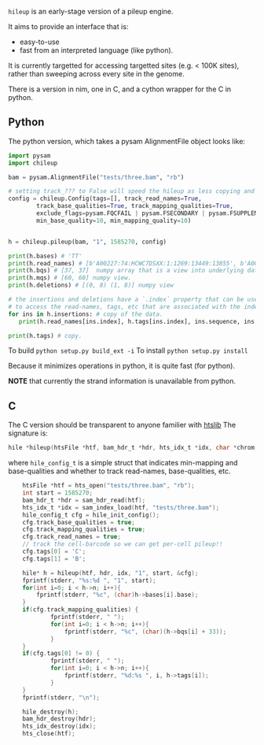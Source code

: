`hileup` is an early-stage version of a pileup engine.

It aims to provide an interface that is:
+ easy-to-use
+ fast from an interpreted language (like python).

It is currently targetted for accessing targetted sites (e.g. < 100K sites), rather
than sweeping across every site in the genome.

There is a version in nim, one in C, and a cython wrapper for the C in python.

## Python

The python version, which takes a pysam AlignmentFile object looks like:

```Python
import pysam
import chileup

bam = pysam.AlignmentFile("tests/three.bam", "rb")

# setting track_??? to False will speed the hileup as less copying and and data access is required.
config = chileup.Config(tags=[], track_read_names=True,
        track_base_qualities=True, track_mapping_qualities=True,
        exclude_flags=pysam.FQCFAIL | pysam.FSECONDARY | pysam.FSUPPLEMENTARY | pysam.FDUP,
        min_base_quality=10, min_mapping_quality=10)


h = chileup.pileup(bam, "1", 1585270, config)

print(h.bases) # 'TT'
print(h.read_names) # [b'A00227:74:HCWC7DSXX:1:1269:13449:13855', b'A00227:74:HCWC7DSXX:1:2426:7157:15483']
print(h.bqs) # [37, 37]  numpy array that is a view into underlying data.
print(h.mqs) # [60, 60] numpy view.
print(h.deletions) # [(0, 8) (1, 8)] numpy view

# the insertions and deletions have a `.index` property that can be used
# to access the read-names, tags, etc that are associated with the indel event.
for ins in h.insertions: # copy of the data.
   print(h.read_names[ins.index], h.tags[ins.index], ins.sequence, ins.len)

print(h.tags) # copy.
```

To build `python setup.py build_ext -i`
To install `python setup.py install`

Because it minimizes operations in python, it is quite fast (for python).

**NOTE** that currently the strand information is unavailable from python.


## C

The C version should be transparent to anyone familier with [htslib](https://github.com/samtools/htslib)
The signature is:

```C
hile *hileup(htsFile *htf, bam_hdr_t *hdr, hts_idx_t *idx, char *chrom, int position, hile_config_t *cfg);
```

where `hile_config_t` is a simple struct that indicates min-mapping and base-qualities and whether to
track read-names, base-qualities, etc.


```C
    htsFile *htf = hts_open("tests/three.bam", "rb");
    int start = 1585270;
    bam_hdr_t *hdr = sam_hdr_read(htf);
    hts_idx_t *idx = sam_index_load(htf, "tests/three.bam");
    hile_config_t cfg = hile_init_config();
    cfg.track_base_qualities = true;
    cfg.track_mapping_qualities = true;
    cfg.track_read_names = true;
    // track the cell-barcode so we can get per-cell pileup!!
    cfg.tags[0] = 'C';
    cfg.tags[1] = 'B';

    hile* h = hileup(htf, hdr, idx, "1", start, &cfg);
    fprintf(stderr, "%s:%d ", "1", start);
    for(int i=0; i < h->n; i++){
        fprintf(stderr, "%c", (char)h->bases[i].base);
    }
    if(cfg.track_mapping_qualities) {
            fprintf(stderr, " ");
            for(int i=0; i < h->n; i++){
                fprintf(stderr, "%c", (char)(h->bqs[i] + 33));
            }
    }
    if(cfg.tags[0] != 0) {
            fprintf(stderr, " ");
            for(int i=0; i < h->n; i++){
                fprintf(stderr, "%d:%s ", i, h->tags[i]);
            }
    }
    fprintf(stderr, "\n");

    hile_destroy(h);
    bam_hdr_destroy(hdr);
    hts_idx_destroy(idx);
    hts_close(htf);
```
